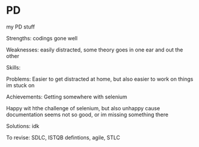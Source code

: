 # PD
my PD stuff

Strengths: codings gone well

Weaknesses: easily distracted, some theory goes in one ear and out the other

Skills: 

Problems: Easier to get distracted at home, but also easier to work on things im stuck on

Achievements: Getting somewhere with selenium

Happy wit hthe challenge of selenium, but also unhappy cause documentation seems not so good, or im missing something there

Solutions: idk

To revise: SDLC, ISTQB defintions, agile, STLC








